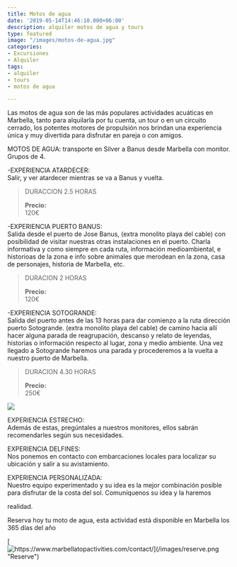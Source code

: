 ```yaml
---
title: Motos de agua
date: '2019-05-14T14:46:10.000+06:00'
description: alquiler motos de agua y tours
type: featured
image: "/images/motos-de-agua.jpg"
categories:
- Excursiones
- Alquiler
tags:
- alquiler
- tours
- motos de agua

---
```

Las motos de agua son de las más populares actividades acuáticas en Marbella, tanto para alquilarla por tu cuenta, un tour o en un circuito cerrado, los potentes motores de propulsión nos brindan una experiencia única y muy divertida para disfrutar en pareja o con amigos.

MOTOS DE AGUA: transporte en Silver a Banus desde Marbella con monitor. Grupos de 4.

\-EXPERIENCIA ATARDECER:  
Salir, y ver atardecer mientras se va a Banus y vuelta.

> DURACCION 2.5 HORAS
>
> **Precio:**  
> 120€

\-EXPERIENCIA PUERTO BANUS:  
Salida desde el puerto de Jose Banus, (extra monolito playa del cable) con posibilidad de visitar nuestras otras instalaciones en el puerto. Charla informativa y como siempre en cada ruta, información medioambiental, e historioas de la zona e info sobre animales que merodean en la zona, casa de personajes, historia de Marbella, etc.

> DURACION 2 HORAS
>
> **Precio:**  
> 120€

\-EXPERIENCIA SOTOGRANDE:  
Salida del puerto antes de las 13 horas para dar comienzo a la ruta dirección puerto Sotogrande. (extra monolito playa del cable) de camino hacia allí hacer alguna parada de reagrupación, descanso y relato de leyendas, historias o información respecto al lugar, zona y medio ambiente. Una vez llegado a Sotogrande haremos una parada y procederemos a la vuelta a nuestro puerto de Marbella.

> DURACION 4.30 HORAS
>
> **Precio:**  
> 250€

![](/images/alquiler-moto-de-agua.jpg)

EXPERIENCIA ESTRECHO:  
Además de estas, pregúntales a nuestros monitores, ellos sabrán recomendarles según sus necesidades.

EXPERIENCIA DELFINES:  
Nos ponemos en contacto con embarcaciones locales para localizar su ubicación y salir a su avistamiento.

EXPERIENCIA PERSONALIZADA:  
Nuestro equipo experimentado y su idea es la mejor combinación posible para disfrutar de la costa del sol. Comuníquenos su idea y la haremos

realidad.

Reserva hoy tu moto de agua, esta actividad está disponible en Marbella los 365 días del año

[![https://www.marbellatopactivities.com/contact/](/images/reserve.png "Reserve")](https://www.marbellatopactivities.com/contact/ "Reserve")